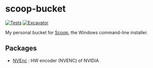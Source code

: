 # scoop-bucket

<!-- Uncomment the following line after replacing placeholders -->
[![Tests](https://github.com/txorion/scoop-bucket/actions/workflows/ci.yml/badge.svg)](https://github.com/txorion/scoop-bucket/actions/workflows/ci.yml) [![Excavator](https://github.com/txorion/scoop-bucket/actions/workflows/excavator.yml/badge.svg)](https://github.com/txorion/scoop-bucket/actions/workflows/excavator.yml)

My personal bucket for [Scoop](https://scoop.sh), the Windows command-line installer.

## Packages
- [NVEnc](https://github.com/rigaya/NVEnc) : HW encoder (NVENC) of NVIDIA
